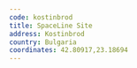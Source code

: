 ```yaml
---
code: kostinbrod
title: SpaceLine Site
address: Kostinbrod
country: Bulgaria
coordinates: 42.80917,23.18694
---
```

